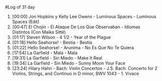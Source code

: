 #Log of 31 day

1. [00:00] Jon Hopkins y Kelly Lee Owens - Luminous Spaces - Luminous Spaces (Edit)
1. [00:47] El Chojin - El Ataque De Los Que Observaban - Idiomas Distintos (Con Maika Sitté)
1. [01:17] Steven Wilson - 4 1/2 - Year of the Plague
1. [01:18] Hello Seahorse! - Bestia - Bestia
1. [01:22] Hello Seahorse! - Arunima - No Es Que No Te Quiera
1. [17:54] La Garfield - Mala - Mala
1. [19:31] La Garfield - Sin Miedo - Make It Real
1. [19:34] La Garfield - Sin Miedo - Sunny Moon Your Face
1. [23:24] Hilary Hahn - Bach: Violin Concertos - J.S. Bach: Concerto for 2 Violins, Strings, and Continuo in D minor, BWV 1043 - 1. Vivace
